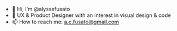 - 👋 Hi, I’m @alyssafusato
- 👾 UX & Product Designer with an interest in visual design & code 
- 📫 How to reach me: a.c.fusato@gmail.com

<!---
alyssafusato/alyssafusato is a ✨ special ✨ repository because its `README.md` (this file) appears on your GitHub profile.
You can click the Preview link to take a look at your changes.
--->
